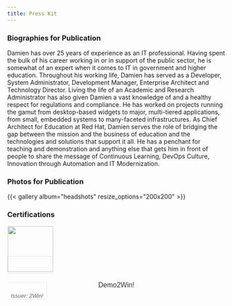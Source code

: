 ```yaml
---
title: Press Kit
---
```



### Biographies for Publication

Damien has over 25 years of experience as an IT professional.  Having spent the bulk of his career working in or in support of the public sector, he is somewhat of an expert when it comes to IT in government and higher education.  Throughout his working life, Damien has served as a Developer, System Administrator, Development Manager, Enterprise Architect and Technology Director.  Living the life of an Academic and Research Administrator has also given Damien a vast knowledge of and a healthy respect for regulations and compliance.  He has worked on projects running the gamut from desktop-based widgets to major, multi-tiered applications, from small, embedded systems to many-faceted infrastructures.  As Chief Architect for Education at Red Hat, Damien serves the role of bridging the gap between the mission and the business of education and the technologies and solutions that support it all.  He has a penchant for teaching and demonstration and anything else that gets him in front of people to share the message of Continuous Learning, DevOps Culture, Innovation through Automation and IT Modernization.

### Photos for Publication

{{< gallery album="headshots" resize_options="200x200" >}}

### Certifications

<div data-iframe-width="150" data-iframe-height="270" data-share-badge-id="7757eb14-613d-48f5-a2a3-633706c85c5a" data-share-badge-host="https://www.credly.com"></div>
<div data-iframe-width="150" data-iframe-height="270" data-share-badge-id="eda67bd7-431a-45fb-9a5a-cb441a94840e" data-share-badge-host="https://www.credly.com"></div>
<div data-iframe-width="150" data-iframe-height="270" data-share-badge-id="f7a93fc8-ed1c-4b1d-903c-3269a1704d5c" data-share-badge-host="https://www.credly.com"></div>
<script type="text/javascript" async src="//cdn.credly.com/assets/utilities/embed.js"></script>
<span style="width: 150px; height: 270px; border: 1px solid #e5e5e5; color: #333; font-family: Helvetica, Arial, 'Lucida Grande', sans-serif; font-size: .88rem; padding: 22px 0 0; text-align: center; border-radius: 3px;" src="https://www.credential.net/embed/b97f2073-e672-42e4-9489-8eaaecd3d825" width="150" height="270" frameborder="0" allowfullscreen>
    <a target="_blank" href="https://www.credential.net/b97f2073-e672-42e4-9489-8eaaecd3d825" style="text-decoration: none">
        <img style="margin: 0 0 22px;" width="105" height="105" src="https://api.accredible.com/v1/frontend/credential_website_embed_image/badge/13052289" />
        <span style="color: #333; display: block; font-size: 1rem; line-height: 1.1em; margin: 0 8px 8px;">Demo2Win!</span></a>
    <span style="color: #666; font-size: .81rem; font-style: italic; line-height: 1.1em; margin: 0 8px; max-width: 100%; overflow: hidden;">Issuer: 2Win!</span>
</span>
